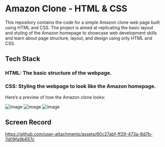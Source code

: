 # Amazon Clone - HTML & CSS
This repository contains the code for a simple Amazon clone web page built using HTML and CSS. The project is aimed at replicating the basic layout and styling of the Amazon homepage to showcase web development skills and learn about page structure, layout, and design using only HTML and CSS.

## Tech Stack
### HTML: The basic structure of the webpage.
### CSS: Styling the webpage to look like the Amazon homepage.
Here’s a preview of how the Amazon clone looks:

![image](https://github.com/user-attachments/assets/1bac1b52-5180-4471-bc4b-e9364d90a69e)
![image](https://github.com/user-attachments/assets/632ea8b9-403d-4ece-b223-16f73fc20406)
![image](https://github.com/user-attachments/assets/e36d0a36-0b39-4072-822c-09bcee826b16)

## Screen Record

https://github.com/user-attachments/assets/60c27abf-ff29-473a-8d7b-7d09fa9b657c

